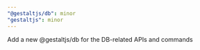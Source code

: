 ```yaml
---
"@gestaltjs/db": minor
"gestaltjs": minor
---
```


Add a new @gestaltjs/db for the DB-related APIs and commands
